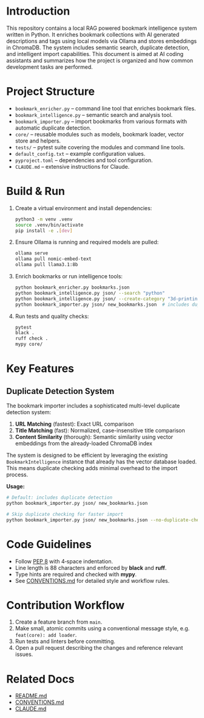 <!-- AI_AGENT_GUIDANCE: This file provides AI agents with instructions on interacting with this codebase. -->

# Introduction
This repository contains a local RAG powered bookmark intelligence system written in Python. It enriches bookmark collections with AI generated descriptions and tags using local models via Ollama and stores embeddings in ChromaDB. The system includes semantic search, duplicate detection, and intelligent import capabilities. This document is aimed at AI coding assistants and summarizes how the project is organized and how common development tasks are performed.

# Project Structure
- `bookmark_enricher.py` – command line tool that enriches bookmark files.
- `bookmark_intelligence.py` – semantic search and analysis tool.
- `bookmark_importer.py` – import bookmarks from various formats with automatic duplicate detection.
- `core/` – reusable modules such as models, bookmark loader, vector store and helpers.
- `tests/` – pytest suite covering the modules and command line tools.
- `default_config.txt` – example configuration values.
- `pyproject.toml` – dependencies and tool configuration.
- `CLAUDE.md` – extensive instructions for Claude.

# Build & Run
1. Create a virtual environment and install dependencies:
   ```bash
   python3 -m venv .venv
   source .venv/bin/activate
   pip install -e .[dev]
   ```
2. Ensure Ollama is running and required models are pulled:
   ```bash
   ollama serve
   ollama pull nomic-embed-text
   ollama pull llama3.1:8b
   ```
3. Enrich bookmarks or run intelligence tools:
   ```bash
   python bookmark_enricher.py bookmarks.json
   python bookmark_intelligence.py json/ --search "python"
   python bookmark_intelligence.py json/ --create-category "3d-printing"  # create new category files
   python bookmark_importer.py json/ new_bookmarks.json  # includes duplicate detection
   ```
4. Run tests and quality checks:
   ```bash
   pytest
   black .
   ruff check .
   mypy core/
   ```

# Key Features

## Duplicate Detection System
The bookmark importer includes a sophisticated multi-level duplicate detection system:

1. **URL Matching** (fastest): Exact URL comparison
2. **Title Matching** (fast): Normalized, case-insensitive title comparison  
3. **Content Similarity** (thorough): Semantic similarity using vector embeddings from the already-loaded ChromaDB index

The system is designed to be efficient by leveraging the existing `BookmarkIntelligence` instance that already has the vector database loaded. This means duplicate checking adds minimal overhead to the import process.

**Usage:**
```bash
# Default: includes duplicate detection
python bookmark_importer.py json/ new_bookmarks.json

# Skip duplicate checking for faster import
python bookmark_importer.py json/ new_bookmarks.json --no-duplicate-check
```

# Code Guidelines
- Follow [PEP 8](https://peps.python.org/pep-0008/) with 4‑space indentation.
- Line length is 88 characters and enforced by **black** and **ruff**.
- Type hints are required and checked with **mypy**.
- See [CONVENTIONS.md](CONVENTIONS.md) for detailed style and workflow rules.

# Contribution Workflow
1. Create a feature branch from `main`.
2. Make small, atomic commits using a conventional message style, e.g. `feat(core): add loader`.
3. Run tests and linters before committing.
4. Open a pull request describing the changes and reference relevant issues.

# Related Docs
- [README.md](README.md)
- [CONVENTIONS.md](CONVENTIONS.md)
- [CLAUDE.md](CLAUDE.md)
